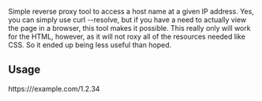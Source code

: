 Simple reverse proxy tool to access a host name at a given IP address. Yes, you can simply use curl --resolve, but if you have a need to actually view the page in a browser, this tool makes it possible. This really only will work for the HTML, however, as it will not roxy all of the resources needed like CSS. So it ended up being less useful than hoped.

## Usage

https://<deploymentdomainofproxytool>/example.com/1.2.34
